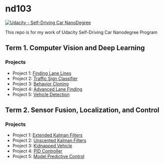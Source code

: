 # nd103
[![Udacity - Self-Driving Car NanoDegree](https://s3.amazonaws.com/udacity-sdc/github/shield-carnd.svg)](http://www.udacity.com/drive)

This repo is for my work of Udacity Self-Driving Car Nanodegree Program


## Term 1. Computer Vision and Deep Learning
### Projects
- Project 1: [Finding Lane Lines](Term1/project/CarND-LaneLines-P1)
- Project 2: [Traffic Sign Classifier](Term1/project/CarND-Traffic-Sign-Classifier-Project)
- Project 3: [Behavior Cloning](https://github.com/yhbyhb/CarND-Behavioral-Cloning-P3/)
- Project 4: [Advanced Lane Finding](https://github.com/yhbyhb/CarND-Advanced-Lane-Lines)
- Project 5: [Vehicle Detection](https://github.com/yhbyhb/CarND-Vehicle-Detection)

## Term 2. Sensor Fusion, Localization, and Control
### Projects
- Project 1: [Extended Kalman Filters](https://github.com/yhbyhb/CarND-Extended-Kalman-Filter-Project)
- Project 2: [Unscented Kalman Filters](https://github.com/yhbyhb/CarND-Unscented-Kalman-Filter-Project)
- Project 3: [Kidnapped Vehicle](https://github.com/yhbyhb/CarND-Kidnapped-Vehicle-Project)
- Project 4: [PID Controller](https://github.com/yhbyhb/CarND-PID-Control-Project)
- Project 5: [Model Predictive Control](https://github.com/yhbyhb/CarND-MPC-Project)